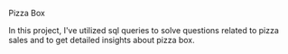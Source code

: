 Pizza Box 

In this project, I've utilized sql queries to solve questions related to pizza sales and to get detailed insights about pizza box.
